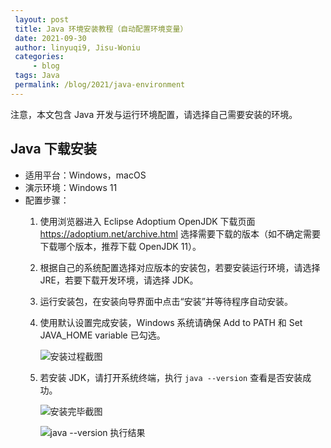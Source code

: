 ```yaml
---
 layout: post
 title: Java 环境安装教程（自动配置环境变量）
 date: 2021-09-30
 author: linyuqi9, Jisu-Woniu
 categories:
     - blog
 tags: Java
 permalink: /blog/2021/java-environment
---
```


注意，本文包含 Java 开发与运行环境配置，请选择自己需要安装的环境。

<!--more-->

## Java 下载安装

- 适用平台：Windows，macOS
- 演示环境：Windows 11
- 配置步骤：
  1. 使用浏览器进入 Eclipse Adoptium OpenJDK 下载页面 <https://adoptium.net/archive.html> 选择需要下载的版本（如不确定需要下载哪个版本，推荐下载 OpenJDK 11）。
  1. 根据自己的系统配置选择对应版本的安装包，若要安装运行环境，请选择 JRE，若要下载开发环境，请选择 JDK。
  1. 运行安装包，在安装向导界面中点击“安装”并等待程序自动安装。
  1. 使用默认设置完成安装，Windows 系统请确保 Add to PATH 和 Set JAVA_HOME variable 已勾选。
  
     ![安装过程截图](/info/assets/img/blog/java-environment/java-installation.png)
  1. 若安装 JDK，请打开系统终端，执行 `java --version` 查看是否安装成功。

     ![安装完毕截图](/info/assets/img/blog/java-environment/java-installation-completed.png)

     ![java --version 执行结果](/info/assets/img/blog/java-environment/java-version.png)
